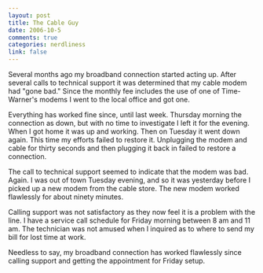 ```yaml
--- 
layout: post
title: The Cable Guy
date: 2006-10-5
comments: true
categories: nerdliness
link: false
---
```

Several months ago my broadband connection started acting up. After several calls to technical support it was determined that my cable modem had "gone bad." Since the monthly fee includes the use of one of Time-Warner's modems I went to the local office and got one.

Everything has worked fine since, until last week. Thursday morning the connection as down, but with no time to investigate I left it for the evening. When I got home it was up and working. Then on Tuesday it went down again. This time my efforts failed to restore it. Unplugging the modem and cable for thirty seconds and then plugging it back in failed to restore a connection.

The call to technical support seemed to indicate that the modem was bad. Again. I was out of town Tuesday evening, and so it was yesterday before I picked up a new modem from the cable store. The new modem worked flawlessly for about ninety minutes.

Calling support was not satisfactory as they now feel it is a problem with the line. I have a service call schedule for Friday morning between 8 am and 11 am. The technician was not amused when I inquired as to where to send my bill for lost time at work.

Needless to say, my broadband connection has worked flawlessly since calling support and getting the appointment for Friday setup.
